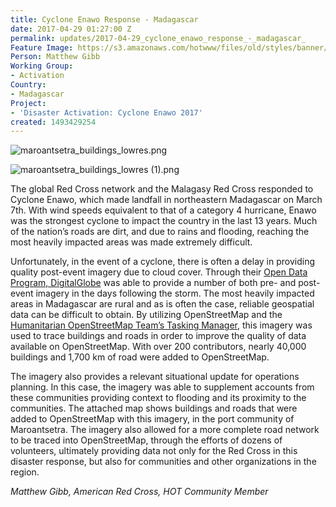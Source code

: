 ```yaml
---
title: Cyclone Enawo Response - Madagascar
date: 2017-04-29 01:27:00 Z
permalink: updates/2017-04-29_cyclone_enawo_response_-_madagascar_
Feature Image: https://s3.amazonaws.com/hotwww/files/old/styles/banner/public/maroantsetra_buildings_lowres.png
Person: Matthew Gibb
Working Group:
- Activation
Country:
- Madagascar
Project:
- 'Disaster Activation: Cyclone Enawo 2017'
created: 1493429254
---
```


![maroantsetra_buildings_lowres.png](/uploads/maroantsetra_buildings_lowres.png)

![maroantsetra_buildings_lowres (1).png](/uploads/maroantsetra_buildings_lowres_1.png)

The global Red Cross network and the Malagasy Red Cross responded to Cyclone Enawo, which made landfall in northeastern Madagascar on March 7th. With wind speeds equivalent to that of a category 4 hurricane, Enawo was the strongest cyclone to impact the country in the last 13 years. Much of the nation’s roads are dirt, and due to rains and flooding, reaching the most heavily impacted areas was made extremely difficult. 

Unfortunately, in the event of a cyclone, there is often a delay in providing quality post-event imagery due to cloud cover. Through their [Open Data Program, DigitalGlobe](https://www.digitalglobe.com/opendata) was able to provide a number of both pre- and post-event imagery in the days following the storm. The most heavily impacted areas in Madagascar are rural and as is often the case, reliable geospatial data can be difficult to obtain. By utilizing OpenStreetMap and the [Humanitarian OpenStreetMap Team’s Tasking Manager](https://github.com/hotosm), this imagery was used to trace buildings and roads in order to improve the quality of data available on OpenStreetMap. With over 200 contributors, nearly 40,000 buildings and 1,700 km of road were added to OpenStreetMap.

The imagery also provides a relevant situational update for operations planning. In this case, the imagery was able to supplement accounts from these communities providing context to flooding and its proximity to the communities. The attached map shows buildings and roads that were added to OpenStreetMap with this imagery, in the port community of Maroantsetra. The imagery also allowed for a more complete road network to be traced into OpenStreetMap, through the efforts of dozens of volunteers, ultimately providing data not only for the Red Cross in this disaster response, but also for communities and other organizations in the region.

*Matthew Gibb,
American Red Cross, HOT Community Member*
